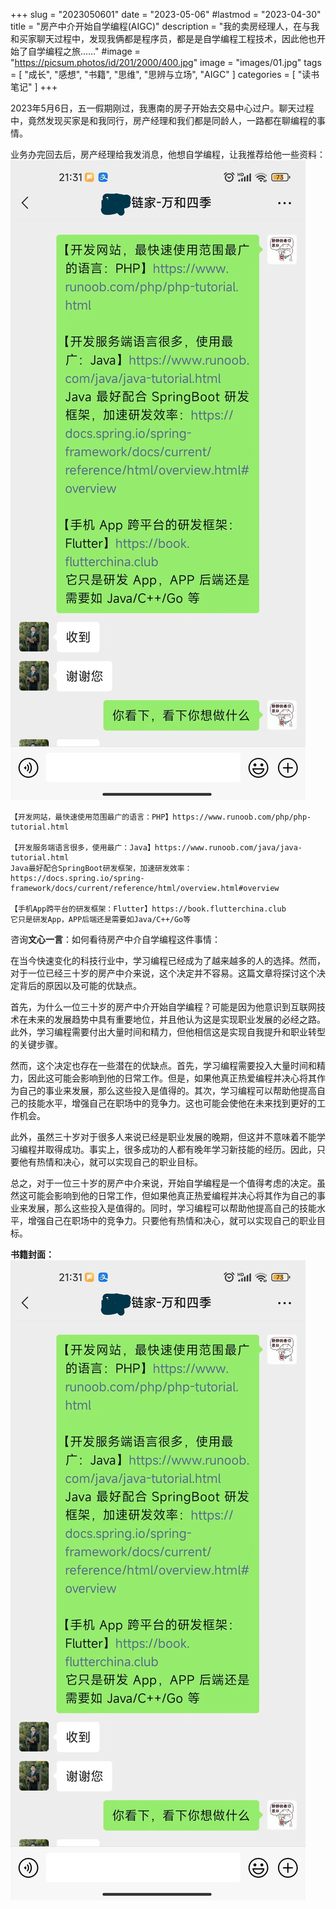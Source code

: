 +++
slug = "2023050601"
date = "2023-05-06"
#lastmod = "2023-04-30"
title = "房产中介开始自学编程(AIGC)"
description = "我的卖房经理人，在与我和买家聊天过程中，发现我俩都是程序员，都是是自学编程工程技术，因此他也开始了自学编程之旅……"
#image = "https://picsum.photos/id/201/2000/400.jpg"
image = "images/01.jpg"
tags = [ "成长", "感想", "书籍", "思维", "思辨与立场", "AIGC" ]
categories = [ "读书笔记" ]
+++

2023年5月6日，五一假期刚过，我惠南的房子开始去交易中心过户。聊天过程中，竟然发现买家是和我同行，房产经理和我们都是同龄人，一路都在聊编程的事情。

业务办完回去后，房产经理给我发消息，他想自学编程，让我推荐给他一些资料：
![自学编程资料](images/01.jpg)
```
【开发网站，最快速使用范围最广的语言：PHP】https://www.runoob.com/php/php-tutorial.html

【开发服务端语言很多，使用最广：Java】https://www.runoob.com/java/java-tutorial.html
Java最好配合SpringBoot研发框架，加速研发效率：https://docs.spring.io/spring-framework/docs/current/reference/html/overview.html#overview

【手机App跨平台的研发框架：Flutter】https://book.flutterchina.club
它只是研发App，APP后端还是需要如Java/C++/Go等
```

咨询**文心一言**：如何看待房产中介自学编程这件事情：

在当今快速变化的科技行业中，学习编程已经成为了越来越多的人的选择。然而，对于一位已经三十岁的房产中介来说，这个决定并不容易。这篇文章将探讨这个决定背后的原因以及可能的优缺点。

首先，为什么一位三十岁的房产中介开始自学编程？可能是因为他意识到互联网技术在未来的发展趋势中具有重要地位，并且他认为这是实现职业发展的必经之路。此外，学习编程需要付出大量时间和精力，但他相信这是实现自我提升和职业转型的关键步骤。

然而，这个决定也存在一些潜在的优缺点。首先，学习编程需要投入大量时间和精力，因此这可能会影响到他的日常工作。但是，如果他真正热爱编程并决心将其作为自己的事业来发展，那么这些投入是值得的。其次，学习编程可以帮助他提高自己的技能水平，增强自己在职场中的竞争力。这也可能会使他在未来找到更好的工作机会。

此外，虽然三十岁对于很多人来说已经是职业发展的晚期，但这并不意味着不能学习编程并取得成功。事实上，很多成功的人都有晚年学习新技能的经历。因此，只要他有热情和决心，就可以实现自己的职业目标。

总之，对于一位三十岁的房产中介来说，开始自学编程是一个值得考虑的决定。虽然这可能会影响到他的日常工作，但如果他真正热爱编程并决心将其作为自己的事业来发展，那么这些投入是值得的。同时，学习编程可以帮助他提高自己的技能水平，增强自己在职场中的竞争力。只要他有热情和决心，就可以实现自己的职业目标。

**书籍封面：**<br/>
![《思辨与立场》书籍封面](images/01.jpg)
